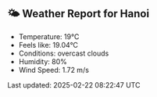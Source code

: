 <!-- WEATHER-START -->
## 🌤 Weather Report for Hanoi

- Temperature: 19°C
- Feels like: 19.04°C
- Conditions: overcast clouds
- Humidity: 80%
- Wind Speed: 1.72 m/s

Last updated: 2025-02-22 08:22:47 UTC
<!-- WEATHER-END -->

